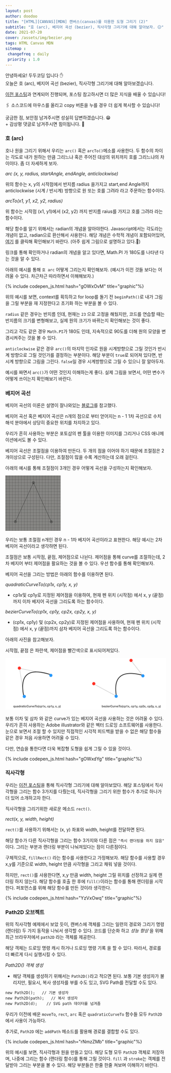 ```yaml
---
layout: post
author: doodoo
title: "[HTML][CANVAS][MDN] 캔버스(canvas)를 이용한 도형 그리기 (2)"
subtitle: "호 (arc), 베지어 곡선 (bezier), 직사각형 그리기에 대해 알아보자. 😐"
date: 2021-07-20
cover: /assets/img/bezier.png
tags: HTML Canvas MDN
sitemap :
 changefreq : daily
 priority : 1.0
---
```

안녕하세요! <span class="doodoo">두두코딩</span> 입니다 ✋ <br>
오늘은 호 (arc), 베지어 곡선 (bezier), 직사각형 그리기에 대해 알아보겠습니다.

[이전 포스팅](https://0xd00d00.github.io/2021/07/19/canvas_3.html)과 연계되어 진행되며, 포스팅 참고하시면 더 많은 지식을 배울 수 있습니다!

🖇 소스코드에 마우스를 올리고 <span class="tip">copy</span> 버튼을 누를 경우 더 쉽게 복사할 수 있습니다!

궁금한 점, 보안점 남겨주시면 성실히 답변하겠습니다. 😁 <br>
\+ 감상평 댓글로 남겨주시면 힘이됩니다. 🙇

### 호 (arc)
호나 원을 그리기 위해서 우리는 `arc()` 혹은 `arcTo()`메소를 사용한다. 두 함수의 차이는 각도로 내가 원하는 만큼 그리느냐 혹은 주어진 대상의 위치까지 호를 그리느냐의 차이이다. 좀 더 자세하게 보자.

*arc (x, y, radius, startAngle, endAngle, anticlockwise)*

위의 함수는 x, y의 시작점에서 반지름 radius 을가지고 start,end Angle까지 anticlockwise (시계 / 반시계) 방향으로 원 또는 호를 그려라 라고 주문하는 함수이다.

*arcTo(x1, y1, x2, y2, radius)*

위 함수는 시작점 (x1, y1)에서 (x2, y2) 까지 반지름 raius를 가지고 호를 그려라 라는 함수이다.

해당 함수를 알기 위해서는 radian의 개념을 알아야한다. Javascript에서는 각도라는 개념이 없고, radian으로 환산해서 사용한다. 해당 개념은 수학적 개념이 포함되어있어, [여기](https://www.mathsisfun.com/geometry/radians.html ) 를 클릭해 확인해보기 바란다. (아주 쉽게 그림으로 설명하고 있다.🤗)

링크를 통해 확인하거나 radian의 개념을 알고 있다면, Math.PI 가 180도를 나타낸 다는 것을 알 수 있다.

아래의 예시를 통해 `호 arc` 어떻게 그리는지 확인해보자. (예시가 이전 것들 보다는 어려울 수 있다. 차근차근 따라하면서 이해해보자.)

{% include codepen_js.html hash="gOWxOvM" title="graphic"%}

위의 예시를 보면, context를 획득하고 for loop를 돌기 전 `beginPath()`로 내가 그림을 그릴 부분을 재 지정한다고 초기화 하는 부분을 볼 수 있다.

`radius` 같은 경우는 반지름 인데, 현재는 `23` 으로 고정을 해뒀지만, 코드를 연습할 때는 반지름의 크기를 변형해보고, 실제 원의 크기가 바뀌는지 확인해보는 것이 좋다.

그리고 각도 같은 경우 `Math.PI`가 180도 인데, 지속적으로 90도를 더해 원의 모양을 변경시켜주는 것을 볼 수 있다.

`anticlockwise` 같은 경우 `arc()`의 마지막 인자로 원을 시계방향으로 그릴 것인가 반시계 방향으로 그릴 것인가를 결정하는 부분이다. 해당 부분이 `true`로 되어져 있다면, 반시계 방향으로 그림을 그린다. `false`일 경우 시계방향으로 그릴 수 있으니 잘 알아두자.

예시를 짜면서 `arc()`가 어떤 것인지 이해하는게 좋다. 실제 그림을 보면서, 어떤 변수가 어떻게 쓰이는지 확인해보기 바란다.

### 베지어 곡선
베지어 곡선의 이론은 설명이 잘나와있는 [블로그](https://www.apexcel.blog/programming/bezier/bezier-curve/#%ED%8F%89%EA%B7%A0)를 참고했다.

베지어 곡선 혹은 베지어 곡선은 n개의 점으로 부터 얻어지는 n - 1 1차 곡선으로 수치 해석 분야에서 상당히 중요한 위치를 차지하고 있다.

우리가 흔히 사용하는 부분은 포토샵의 펜 툴을 이용한 이미지를 그리거나 CSS 애니메이션에서도 볼 수 있다.

베지어 곡선은 <span class="tip">조절점</span>을 이용하여 만든다. 두 개의 점을 이어야 하기 때문에 <span class="tip">조절점</span>은 2개이상으로 구성된다. 다만, 조절점이 많을 수록 계산하는데 오래 걸린다.

아래의 예시를 통해 <span class="tip">조절점</span>이 3개인 경우 어떻게 곡선을 구성하는지 확인해보자.

![bezier](/assets/img/quadratic.gif)

우리는 보통 <span class="tip">조절점</span> n개인 경우 n - 1차 베지어 곡선이라고 표현한다. 해당 예시는 2차 베지어 곡선이라고 생각하면 된다.

<span class="tip">조절점</span>은 보통 시작점, 끝점, 제어점으로 나뉜다. 제어점을 통해 curve를 조절하는데, 2차 베지어 부터 제어점을 활요하는 것을 볼 수 있다. 우선 함수를 통해 확인해보자.

베지어 곡선을 그리는 방법은 아래의 함수를 이용하면 된다.

*quadraticCurveTo(cp1x, cp1y, x, y)*

* cp1x및 cp1y로 지정된 제어점을 이용하여, 현재 펜 위치 (시작점) 에서 x, y (끝점) 까지 이차 베지어 곡선을 그리도록 하는 함수이다.

*bezierCurveTo(cp1x, cp1y, cp2x, cp2y, x, y)*

* (cp1x, cp1y) 및 (cp2x, cp2y)로 지정된 제어점을 사용하여, 현재 펜 위치 (시작점) 에서 x, y (끝점)까지 삼차 베지어 곡선을 그리도록 하는 함수이다.

아래의 사진을 참고해보자.

시작점, 끝점 은 파란색, 제어점을 빨간색으로 표시되어져있다.

![bezier](/assets/img/bezier.png)

보통 이차 및 삼차 와 같은 curve가 있는 베지어 곡선을 사용하는 것은 어려울 수 있다. 우리가 흔히 사용하는 Adobe illustrator와 같은 벡터 드로잉 소프트웨어를 사용한다. 눈으로 보면서 조절 할 수 있지만 직접적인 시각적 피드백을 받을 수 없은 해당 함수들 같은 경우 처음 사용하면 어려울 수 있다.

다만, 연습을 통한다면 더욱 복잡형 도형을 쉽게 그릴 수 있을 것이다.

{% include codepen_js.html hash="gOWxdYg" title="graphic"%}

### 직사각형
우리는 [이전 포스팅](https://0xd00d00.github.io/2021/07/19/canvas_3.html)을 통해 직사각형 그리기에 대해 알아보았다. 해당 포스팅에서 직사각형을 그리는 함수 3가지를 다뤘는데, 직사각형을 그리기 위한 함수가 추가로 하나가 더 있어 소개하고자 한다.

직사각형을 그리기위한 새로운 메소드 `rect()`.

*rect(x, y, width, height)*

`rect()`를 사용하기 위해서는 (x, y) 좌표와 width, height를 전달하면 된다.

해당 함수가 다른 직사각형을 그리는 함수 3가지와 다른 점은 `"즉시 랜더링을 하지 않음"` 이다. 그리는 부분과 랜더링 부분이 나눠져있다는 점이 다른점이다.

구체적으로, `fillRect()` 라는 함수를 사용한다고 가정해보자. 해당 함수를 사용할 경우 x,y를 기준으로 width, height 만큼 사각형을 그리고 채워 넣을 것이다.

하지만, `rect()`를 사용한다면, x,y 만큼 width, height 그릴 위치를 선정하고 실제 랜더링 하지 않는다. 해당 함수를 호출 한 후에 `fill()`이라는 함수를 통해 랜더링을 시작한다. 퍼포먼스를 위해 해당 함수를 만든 것이라 생각한다.

{% include codepen_js.html hash="YzVxOwq" title="graphic"%}

### Path2D 오브젝트
위의 직사각형 예제에서 보았 듯이, 캔버스에 객체를 그리는 일련의 경로와 그리기 명령(랜더링) 두 가지 동작을 나눠서 생각할 수 있다. 코드를 단순화 하고 *성능 향상* 을 위해 최근 브라우저에서 `path2D` 라는 객체를 제공한다.

해당 객체는 <span class="tip">드로잉 명령 캐시</span> 하거나 <span class="tip"> 드로잉 명령 기록 </span>을 할 수 있다. 따라서, 경로를 더 빠르게 다시 실행시킬 수 있다.

*Path2D() 객체 생성*

* 해당 객체를 생성하기 위해서는 `Path2D()`라고 적으면 된다. 보통 기본 생성자가 불리지만, 필요시, 복사 생성자를 부를 수도 있고, SVG Path를 전달할 수도 있다.

```html
new Path2D();   // 기본 생성자
new Path2D(path);   // 복사 생성자
new Path2D(d);    // SVG path 데이터를 넘겨줌
```

우리가 이전에 배운 `moveTo`, `rect`, `arc` 혹은 `quadraticCurveTo` 함수들 모두 `Path2D`에서 사용이 가능하다.

추가로, `Path2D` 에는 `addPath` 메소드를 활용해 경로를 결합할 수도 있다.

{% include codepen_js.html hash="rNmzZMb" title="graphic"%}

위의 예시를 보면, 직사각형과 원을 만들고 있다. 해당 도형 모두 `Path2D` 객체로 저장하며, 나중에 그리는 함수 (랜더링 함수)를 통해 그릴 것이다. `fill` 과 `stroke`는 객체를 전달받아 그리는 부분을 볼 수 있다. 해당 부분들은 한줄 한줄 쳐보며 이해하기 바란다.

